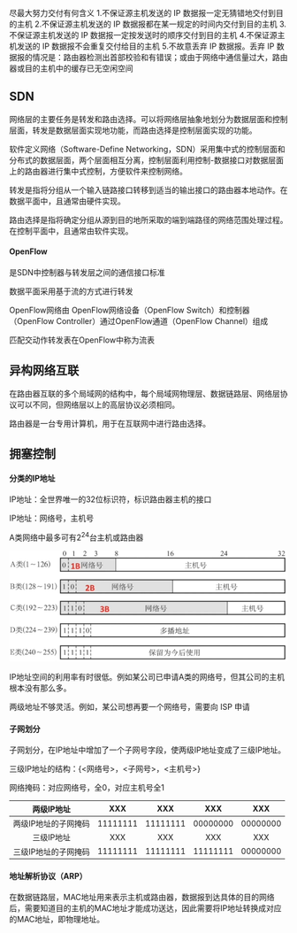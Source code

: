 尽最大努力交付有何含义
1.不保证源主机发送的 IP 数据报一定无猜错地交付到目的主机
2.不保证源主机发送的 IP 数据报都在某一规定的时间内交付到目的主机
3.不保证源主机发送的 IP 数据报一定按发送时的顺序交付到目的主机
4.不保证源主机发送的 IP 数据报不会重复交付给目的主机
5.不故意丢弃 IP 数据报。丢弃 IP 数据报的情况是：路由器检测出首部校验和有错误；或由于网络中通信量过大，路由器或目的主机中的缓存已无空闲空间

## SDN

网络层的主要任务是转发和路由选择。可以将网络层抽象地划分为数据层面和控制层面，转发是数据层面实现地功能，而路由选择是控制层面实现的功能。

软件定义网络（Software-Define Networking，SDN）采用集中式的控制层面和分布式的数据层面，两个层面相互分离，控制层面利用控制-数据接口对数据层面上的路由器进行集中式控制，方便软件来控制网络。

转发是指将分组从一个输入链路接口转移到适当的输出接口的路由器本地动作。在数据平面中，且通常由硬件实现。

路由选择是指将确定分组从源到目的地所采取的端到端路径的网络范围处理过程。在控制平面中，且通常由软件实现。

#### OpenFlow

是SDN中控制器与转发层之间的通信接口标准

数据平面采用基于流的方式进行转发

OpenFlow网络由 OpenFlow网络设备（OpenFlow Switch）和控制器（OpenFlow Controller）通过OpenFlow通道（OpenFlow Channel）组成

匹配交动作转发表在OpenFlow中称为流表





## 异构网络互联

在路由器互联的多个局域网的结构中，每个局域网物理层、数据链路层、网络层协议可以不同，但网络层以上的高层协议必须相同。

路由器是一台专用计算机，用于在互联网中进行路由选择。

## 拥塞控制

#### 分类的IP地址

IP地址：全世界唯一的32位标识符，标识路由器主机的接口

IP地址：网络号，主机号

A类网络中最多可有2<sup>24</sup>台主机或路由器

<img src=".\picture\分类的IP地址.png" alt="分类的IP地址" style="zoom:80%;" />

IP地址空间的利用率有时很低。例如某公司已申请A类的网络号，但其公司的主机根本没有那么多。

两级地址不够灵活。例如，某公司想再要一个网络号，需要向 ISP 申请 

#### 子网划分

子网划分，在IP地址中增加了一个子网号字段，使两级IP地址变成了三级IP地址。

三级IP地址的结构：{<网络号>，<子网号>，<主机号>}

网络掩码：对应网络号，全0，对应主机号全1

|      两级IP地址      |   XXX    |   XXX    |   XXX    |   XXX    |
| :------------------: | :------: | :------: | :------: | :------: |
| 两级IP地址的子网掩码 | 11111111 | 11111111 | 00000000 | 00000000 |
|      三级IP地址      |   XXX    |   XXX    |   XXX    |   XXX    |
| 三级IP地址的子网掩码 | 11111111 | 11111111 | 11111111 | 00000000 |

#### 地址解析协议（ARP）



在数据链路层，MAC地址用来表示主机或路由器，数据报到达具体的目的网络后，需要知道目的主机的MAC地址才能成功送达，因此需要将IP地址转换成对应的MAC地址，即物理地址。



